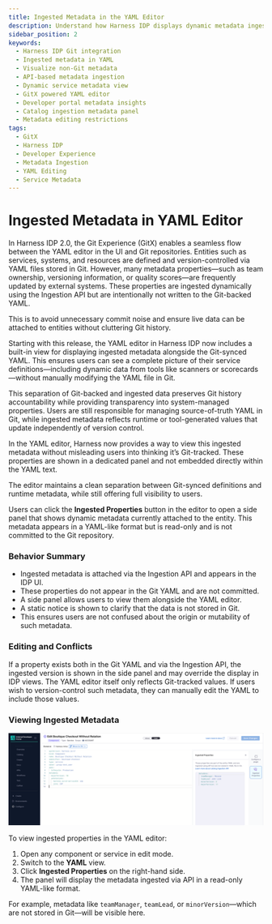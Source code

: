 ```yaml
---
title: Ingested Metadata in the YAML Editor
description: Understand how Harness IDP displays dynamic metadata ingested via API without writing it to Git, using a side panel in the YAML editor.
sidebar_position: 2
keywords:
  - Harness IDP Git integration
  - Ingested metadata in YAML
  - Visualize non-Git metadata
  - API-based metadata ingestion
  - Dynamic service metadata view
  - GitX powered YAML editor
  - Developer portal metadata insights
  - Catalog ingestion metadata panel
  - Metadata editing restrictions
tags:
  - GitX
  - Harness IDP
  - Developer Experience
  - Metadata Ingestion
  - YAML Editing
  - Service Metadata
---
```

# Ingested Metadata in YAML Editor

In Harness IDP 2.0, the Git Experience (GitX) enables a seamless flow between the YAML editor in the UI and Git repositories. Entities such as services, systems, and resources are defined and version-controlled via YAML files stored in Git. However, many metadata properties—such as team ownership, versioning information, or quality scores—are frequently updated by external systems. These properties are ingested dynamically using the Ingestion API but are intentionally not written to the Git-backed YAML.

This is to avoid unnecessary commit noise and ensure live data can be attached to entities without cluttering Git history.

Starting with this release, the YAML editor in Harness IDP now includes a built-in view for displaying ingested metadata alongside the Git-synced YAML. This ensures users can see a complete picture of their service definitions—including dynamic data from tools like scanners or scorecards—without manually modifying the YAML file in Git.

This separation of Git-backed and ingested data preserves Git history accountability while providing transparency into system-managed properties. Users are still responsible for managing source-of-truth YAML in Git, while ingested metadata reflects runtime or tool-generated values that update independently of version control.

In the YAML editor, Harness now provides a way to view this ingested metadata without misleading users into thinking it’s Git-tracked. These properties are shown in a dedicated panel and not embedded directly within the YAML text.

The editor maintains a clean separation between Git-synced definitions and runtime metadata, while still offering full visibility to users.

Users can click the **Ingested Properties** button in the editor to open a side panel that shows dynamic metadata currently attached to the entity. This metadata appears in a YAML-like format but is read-only and is not committed to the Git repository.

### Behavior Summary

- Ingested metadata is attached via the Ingestion API and appears in the IDP UI.
- These properties do not appear in the Git YAML and are not committed.
- A side panel allows users to view them alongside the YAML editor.
- A static notice is shown to clarify that the data is not stored in Git.
- This ensures users are not confused about the origin or mutability of such metadata.

### Editing and Conflicts

If a property exists both in the Git YAML and via the Ingestion API, the ingested version is shown in the side panel and may override the display in IDP views. The YAML editor itself only reflects Git-tracked values. If users wish to version-control such metadata, they can manually edit the YAML to include those values.

### Viewing Ingested Metadata

![Ingested Metadata View](./static/ingested-metadata.png)

To view ingested properties in the YAML editor:

1. Open any component or service in edit mode.
2. Switch to the **YAML** view.
3. Click **Ingested Properties** on the right-hand side.
4. The panel will display the metadata ingested via API in a read-only YAML-like format.

For example, metadata like `teamManager`, `teamLead`, or `minorVersion`—which are not stored in Git—will be visible here.
